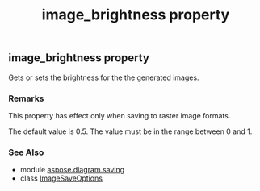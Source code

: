 ﻿---
title: image_brightness property
second_title: Aspose.Diagram for Python via .NET API References
description: 
type: docs
weight: 120
url: /python-net/aspose.diagram.saving/imagesaveoptions/image_brightness/
is_root: false
---

## image_brightness property


Gets or sets the brightness for the the generated images.
### Remarks 


This property has effect only when saving to raster image formats.

The default value is 0.5. The value must be in the range between 0 and 1.

### See Also
* module [aspose.diagram.saving](../../)
* class [ImageSaveOptions](/diagram/python-net/aspose.diagram.saving/imagesaveoptions)

